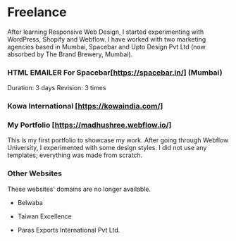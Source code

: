 # Freelance
After learning Responsive Web Design, I started experimenting with WordPress, Shopify and Webflow. I have worked with two marketing agencies based in Mumbai, Spacebar and Upto Design Pvt Ltd (now absorbed by The Brand Brewery, Mumbai).

### HTML EMAILER For Spacebar[https://spacebar.in/] (Mumbai)
Duration: 3 days
Revision: 3 times

### Kowa International [https://kowaindia.com/]

### My Portfolio [https://madhushree.webflow.io/]
This is my first portfolio to showcase my work. After going through Webflow University, I experimented with some design styles. I did not use any templates; everything was made from scratch. 

### Other Websites
These websites' domains are no longer available. 

- Belwaba
- Taiwan Excellence
  
- Paras Exports International Pvt Ltd.

